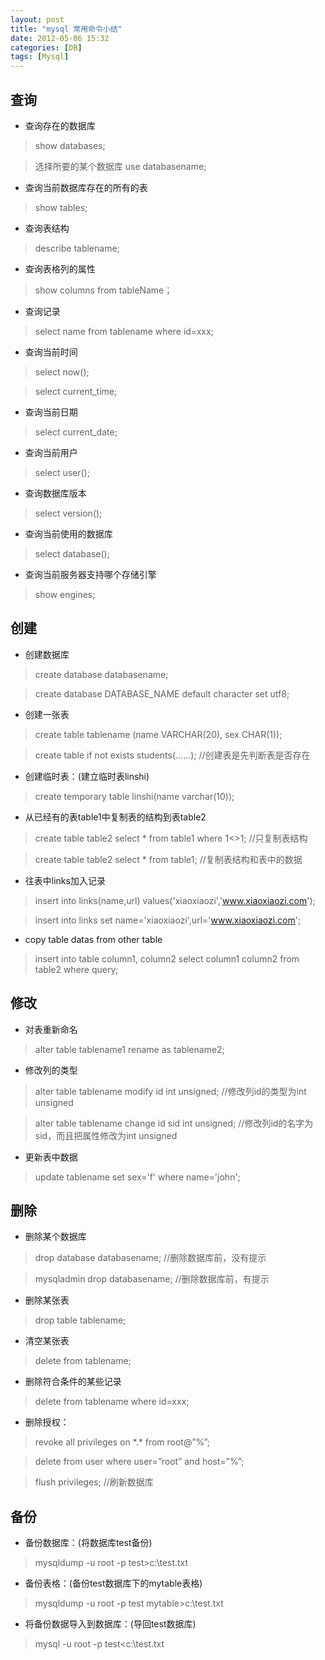 ```yaml
---
layout: post
title: "mysql 常用命令小结"
date: 2012-05-06 15:32
categories: [DB]
tags: [Mysql]
---
```


查询
----
* 查询存在的数据库

 >show databases;

 >选择所要的某个数据库  use databasename;

* 查询当前数据库存在的所有的表

 >show tables;

* 查询表结构

 >describe tablename;

* 查询表格列的属性

 >show columns from tableName；

* 查询记录

 >select name from tablename where id=xxx;

* 查询当前时间

 >select now();

 >select current\_time;

* 查询当前日期

 >select current\_date;

* 查询当前用户

 >select user();

* 查询数据库版本

 >select version();

* 查询当前使用的数据库

 >select database();

* 查询当前服务器支持哪个存储引擎

 >show engines;

创建
----
* 创建数据库

 >create database databasename;

 >create database DATABASE\_NAME default character set utf8;

* 创建一张表

 >create table tablename (name VARCHAR(20), sex CHAR(1));

 >create table if not exists students(……);                            //创建表是先判断表是否存在

* 创建临时表：(建立临时表linshi)

 >create temporary table linshi(name varchar(10));

* 从已经有的表table1中复制表的结构到表table2

 >create table table2 select \* from table1 where 1\<\>1;              //只复制表结构

 >create table table2 select \* from table1;                           //复制表结构和表中的数据

* 往表中links加入记录

 >insert into links(name,url) values('xiaoxiaozi','www.xiaoxiaozi.com');

 >insert into links set name='xiaoxiaozi',url='www.xiaoxiaozi.com';

* copy table datas from other table

 >insert into table column1, column2 select column1 column2 from table2 where query;

修改
----
* 对表重新命名

 > alter table tablename1 rename as tablename2;

* 修改列的类型

 > alter table tablename modify id int unsigned;            //修改列id的类型为int unsigned

 > alter table tablename change id sid int unsigned;        //修改列id的名字为sid，而且把属性修改为int unsigned

* 更新表中数据

 > update tablename set sex='f' where name='john';

删除
----
* 删除某个数据库

 > drop database databasename;        //删除数据库前，没有提示

 > mysqladmin drop databasename;      //删除数据库前，有提示

* 删除某张表

 > drop table tablename;

* 清空某张表

 > delete from tablename;

* 删除符合条件的某些记录

 > delete from tablename where id=xxx;

* 删除授权：

 > revoke all privileges on \*\.\* from root@”%”;

 > delete from user where user=”root” and host=”%”;

 > flush privileges;             //刷新数据库

备份
----
* 备份数据库：(将数据库test备份)

 > mysqldump -u root -p test>c:\test.txt

* 备份表格：(备份test数据库下的mytable表格)

 > mysqldump -u root -p test mytable>c:\test.txt

* 将备份数据导入到数据库：(导回test数据库)

 > mysql -u root -p test<c:\test.txt
